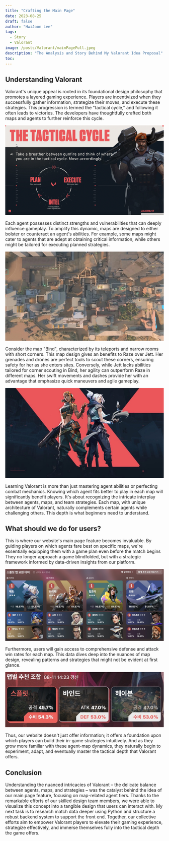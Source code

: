 ```yaml
---
title: "Crafting the Main Page"
date: 2023-08-25
draft: false
author: "HwiJoon Lee"
tags:
  - Story
  - Valorant
image: /posts/Valorant/mainPageFull.jpeg
description: "The Analysis and Story Behind My Valorant Idea Proposal"
toc:
---
```


## Understanding Valorant

Valorant's unique appeal is rooted in its foundational design philosophy that promotes a layered gaming experience. Players are incentivized when they successfully gather information, strategize their moves, and execute these strategies. This progression is termed the "tactical cycle," and following it often leads to victories. The developers have thoughtfully crafted both maps and agents to further reinforce this cycle.

![tacticalCycle](/posts/Valorant/tacticalCycle.png)

Each agent possesses distinct strengths and vulnerabilities that can deeply influence gameplay. To amplify this dynamic, maps are designed to either bolster or counteract an agent's abilities. For example, some maps might cater to agents that are adept at obtaining critical information, while others might be tailored for executing planned strategies.

![bind](/posts/Valorant/bindOver.jpeg)

Consider the map "Bind", characterized by its teleports and narrow rooms with short corners. This map design gives an benefits to Raze over Jett. Her grenades and drones are perfect tools to scout these corners, ensuring safety for her as she enters sites. Conversely, while Jett lacks abilities tailored for corner scouting in Bind, her agility can outperform Raze in different maps. Her swift movements and dashes provide her with an advantage that emphasize quick maneuvers and agile gameplay.

![razeJett](/posts/Valorant/razeJett.jpeg)

Learning Valorant is more than just mastering agent abilities or perfecting combat mechanics. Knowing which agent fits better to play in each map will significantly benefit players. It's about recognizing the intricate interplay between agents, maps, and team strategies. Each map, with unique architecture of Valorant, naturally complements certain agents while challenging others. This depth is what beginners need to understand.

## What should we do for users?

This is where our website's main page feature becomes invaluable. By guiding players on which agents fare best on specific maps, we're essentially equipping them with a game plan even before the match begins They no longer approach a game blindfolded, but with a strategic framework informed by data-driven insights from our platform.

![agentWinrate](/posts/Valorant/agentWinrate.jpeg)

 Furthermore, users will gain access to comprehensive defense and attack win rates for each map. This data dives deep into the nuances of map design, revealing patterns and strategies that might not be evident at first glance.

![mapWinrate](/posts/Valorant/mapWinrate.jpeg)

Thus, our website doesn't just offer information; it offers a foundation upon which players can build their in-game strategies intuitively. And as they grow more familiar with these agent-map dynamics, they naturally begin to experiment, adapt, and eventually master the tactical depth that Valorant offers.

## Conclusion

Understanding the nuanced intricacies of Valorant – the delicate balance between agents, maps, and strategies – was the catalyst behind the idea of our main page feature, focusing on map-related agent tiers. Thanks to the remarkable efforts of our skilled design team members, we were able to visualize this concept into a tangible design that users can interact with. My next task is to research match data deeper using Python and structure a robust backend system to support the front end. Together, our collective efforts aim to empower Valorant players to elevate their gaming experience, strategize effectively, and immerse themselves fully into the tactical depth the game offers.